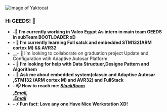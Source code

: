 ![Image of Yaktocat](https://octocat-generator-assets.githubusercontent.com/my-octocat-1614580151680.png)
### Hi GEEDS! 👋
   * __-🔭 I’m currently working in Valeo Egypt As intern in main team <strong>GEEDS</strong> in subTeam <strong>BOOTLOADER</strong> xD__ <br/>
   * __- 🌱 I’m currently learning Full satck and embedded STM132(ARM cortex M) && AVR32__ <br/>
   * __- 👯 I’m looking to collaborate on graduation project Update and Configuration wtih Adaptive Autosar Platform  <br/>
   * __- 🤔 I’m looking for help with Data Structuer,Designe Pattern and Algorithem__  <br/>
   * __- 💬 Ask me about embedded system(classic and Adaptive Autosar ,STM132 (ARM cortex M) and AVR32) and FullStack__  <br/>
   * __- 📫 How to reach me: ***[SlackRoom](https://join.slack.com/t/diplomacalend-7f12265/shared_invite/zt-ioly6168-wcXyz~2Pg2PHVkpHGAUHhQ)</br>,[Email](abassalah219@gmail.com),</br>,[Email](elabbas.salah.ext@valeo.com)***__  <br/>
   * __- ⚡ Fun fact: Love any one Have Nice Workstation XD!__ 
